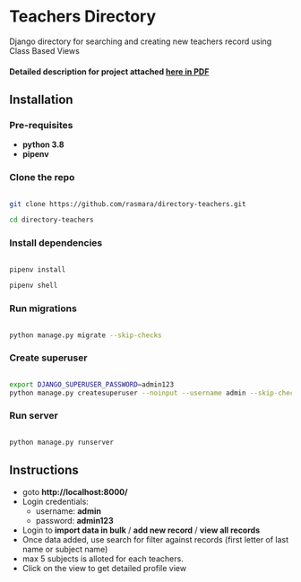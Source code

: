 # Teachers Directory

Django directory for searching and creating new teachers record using Class Based Views

#### Detailed description for project attached [here in PDF](https://github.com/rasmara/directory-teachers/blob/main/tech_test_data/Tech%20Test.pdf) 

## Installation

### Pre-requisites

- **python 3.8**
- **pipenv**


### Clone the repo

```bash

git clone https://github.com/rasmara/directory-teachers.git

cd directory-teachers

```

### Install dependencies


```bash

pipenv install

pipenv shell

```
### Run migrations

```bash

python manage.py migrate --skip-checks

```

### Create superuser


```bash

export DJANGO_SUPERUSER_PASSWORD=admin123
python manage.py createsuperuser --noinput --username admin --skip-checks --email admin@admin.com

```

### Run server

```bash

python manage.py runserver

```

## Instructions

- goto **http://localhost:8000/**
- Login credentials:
  - username: **admin** 
  - password: **admin123** 
- Login to **import data in bulk** / **add new record** / **view all records**
- Once data added, use search for  filter against records (first letter of last name or subject name)
- max 5 subjects is alloted for each teachers.
- Click on the view to get detailed profile view
